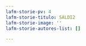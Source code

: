 ```yaml
---
lafm-storie-pv: 4
lafm-storie-titulo: SALDI2
lafm-storie-image: ''
lafm-storie-autores-list: []

---
```

